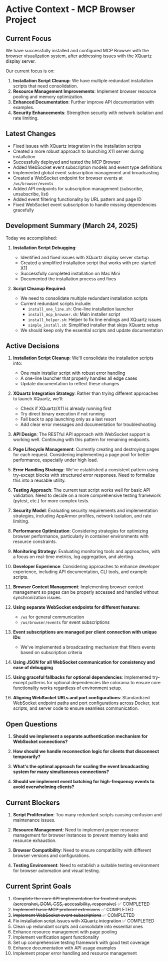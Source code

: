 # Active Context - MCP Browser Project

## Current Focus

We have successfully installed and configured MCP Browser with the browser visualization system, after addressing issues with the XQuartz display server. 

Our current focus is on:

1. **Installation Script Cleanup**: We have multiple redundant installation scripts that need consolidation.
2. **Resource Management Improvements**: Implement browser resource pooling and memory optimization.
3. **Enhanced Documentation**: Further improve API documentation with examples.
4. **Security Enhancements**: Strengthen security with network isolation and rate limiting.

## Latest Changes

- Fixed issues with XQuartz integration in the installation scripts
- Created a more robust approach to launching X11 server during installation
- Successfully deployed and tested the MCP Browser
- Added WebSocket event subscription models and event type definitions
- Implemented global event subscription management and broadcasting
- Created a WebSocket endpoint for browser events at `/ws/browser/events`
- Added API endpoints for subscription management (subscribe, unsubscribe, list)
- Added event filtering functionality by URL pattern and page ID
- Fixed WebSocket event subscription to handle missing dependencies gracefully

## Development Summary (March 24, 2025)

Today we accomplished:

1. **Installation Script Debugging**:
   - Identified and fixed issues with XQuartz display server startup
   - Created a simplified installation script that works with pre-started X11
   - Successfully completed installation on Mac Mini
   - Documented the installation process and fixes

2. **Script Cleanup Required**:
   - We need to consolidate multiple redundant installation scripts
   - Current redundant scripts include:
     - `install_one_line.sh`: One-line installation launcher
     - `install_mcp_browser.sh`: Main installer script
     - `install_helper.sh`: Helper to fix line endings and XQuartz issues
     - `simple_install.sh`: Simplified installer that skips XQuartz setup
   - We should keep only the essential scripts and update documentation

## Active Decisions

1. **Installation Script Cleanup**: We'll consolidate the installation scripts into:
   - One main installer script with robust error handling
   - A one-line launcher that properly handles all edge cases
   - Update documentation to reflect these changes

2. **XQuartz Integration Strategy**: Rather than trying different approaches to launch XQuartz, we'll:
   - Check if XQuartz/X11 is already running first
   - Try direct binary execution if not running
   - Fall back to app launching only as a last resort
   - Add clear error messages and documentation for troubleshooting

3. **API Design**: The RESTful API approach with WebSocket support is working well. Continuing with this pattern for remaining endpoints.

4. **Page Lifecycle Management**: Currently creating and destroying pages for each request. Considering implementing a page pool for better performance, especially under high load.

5. **Error Handling Strategy**: We've established a consistent pattern using try-except blocks with structured error responses. Need to formalize this into a reusable utility.

6. **Testing Approach**: The current test script works well for basic API validation. Need to decide on a more comprehensive testing framework (pytest, etc.) for more complex tests.

7. **Security Model**: Evaluating security requirements and implementation strategies, including AppArmor profiles, network isolation, and rate limiting.

8. **Performance Optimization**: Considering strategies for optimizing browser performance, particularly in container environments with resource constraints.

9. **Monitoring Strategy**: Evaluating monitoring tools and approaches, with a focus on real-time metrics, log aggregation, and alerting.

10. **Developer Experience**: Considering approaches to enhance developer experience, including API documentation, CLI tools, and example scripts.

11. **Browser Context Management**: Implementing browser context management so pages can be properly accessed and handled without synchronization issues.

12. **Using separate WebSocket endpoints for different features**:
    - `/ws` for general communication
    - `/ws/browser/events` for event subscriptions
    
13. **Event subscriptions are managed per client connection with unique IDs**:
    - We've implemented a broadcasting mechanism that filters events based on subscription criteria
    
14. **Using JSON for all WebSocket communication for consistency and ease of debugging**

15. **Using graceful fallbacks for optional dependencies**: Implemented try-except patterns for optional dependencies like colorama to ensure core functionality works regardless of environment setup.

16. **Aligning WebSocket URLs and port configurations**: Standardized WebSocket endpoint paths and port configurations across Docker, test scripts, and server code to ensure seamless communication.

## Open Questions

1. **Should we implement a separate authentication mechanism for WebSocket connections?**
   
2. **How should we handle reconnection logic for clients that disconnect temporarily?**
   
3. **What's the optimal approach for scaling the event broadcasting system for many simultaneous connections?**
   
4. **Should we implement event batching for high-frequency events to avoid overwhelming clients?**

## Current Blockers

1. **Script Proliferation**: Too many redundant scripts causing confusion and maintenance issues.

2. **Resource Management**: Need to implement proper resource management for browser instances to prevent memory leaks and resource exhaustion.

3. **Browser Compatibility**: Need to ensure compatibility with different browser versions and configurations.

4. **Testing Environment**: Need to establish a suitable testing environment for browser automation and visual testing.

## Current Sprint Goals

1. ~~Complete the core API implementation for frontend analysis (screenshot, DOM, CSS, accessibility, responsive)~~ ✅ COMPLETED
2. ~~Implement basic MCP protocol extensions~~ ✅ COMPLETED 
3. ~~Implement WebSocket event subscriptions~~ ✅ COMPLETED
4. ~~Fix installation script issues with XQuartz integration~~ ✅ COMPLETED
5. Clean up redundant scripts and consolidate into essential ones
6. Enhance resource management with page pooling
7. Implement verification agent functionality
8. Set up comprehensive testing framework with good test coverage
9. Enhance documentation with API usage examples
10. Implement proper error handling and resource management 